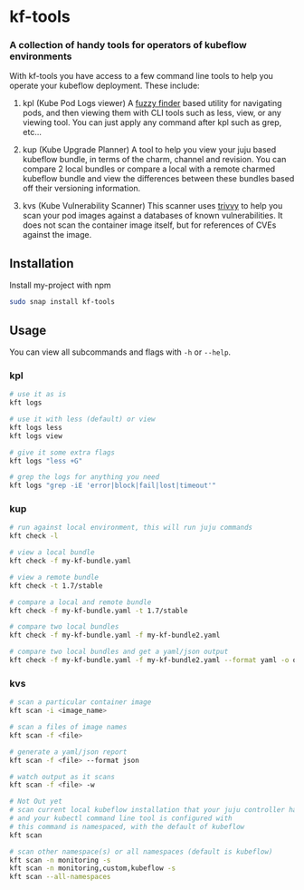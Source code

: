
# kf-tools
### A collection of handy tools for operators of kubeflow environments


With kf-tools you have access to a few command line tools to help you operate your kubeflow deployment. These include:


1) kpl (Kube Pod Logs viewer)
A [fuzzy finder](https://github.com/junegunn/fzf) based utility for navigating pods, and then viewing them with CLI tools such as less, view, or any viewing tool. You can just apply any command after kpl such as grep, etc...

2) kup (Kube Upgrade Planner)
A tool to help you view your juju based kubeflow bundle, in terms of the charm, channel and revision. You can compare 2 local bundles or compare a local with a remote charmed kubeflow bundle and view the differences between these bundles based off their versioning information.

3) kvs (Kube Vulnerability Scanner)
This scanner uses [trivvy](https://github.com/aquasecurity/trivy) to help you scan your pod images against a databases of known vulnerabilities. It does not scan the container image itself, but for references of CVEs against the image.


## Installation

Install my-project with npm

```bash
sudo snap install kf-tools
```

## Usage

You can view all subcommands and flags with `-h` or `--help`.

### kpl

```bash
# use it as is
kft logs

# use it with less (default) or view
kft logs less
kft logs view

# give it some extra flags
kft logs "less +G"

# grep the logs for anything you need
kft logs "grep -iE 'error|block|fail|lost|timeout'"
```


### kup

```bash
# run against local environment, this will run juju commands
kft check -l

# view a local bundle
kft check -f my-kf-bundle.yaml

# view a remote bundle
kft check -t 1.7/stable

# compare a local and remote bundle
kft check -f my-kf-bundle.yaml -t 1.7/stable

# compare two local bundles
kft check -f my-kf-bundle.yaml -f my-kf-bundle2.yaml

# compare two local bundles and get a yaml/json output
kft check -f my-kf-bundle.yaml -f my-kf-bundle2.yaml --format yaml -o output.yaml
```

### kvs

```bash
# scan a particular container image
kft scan -i <image_name>

# scan a files of image names 
kft scan -f <file>

# generate a yaml/json report
kft scan -f <file> --format json

# watch output as it scans
kft scan -f <file> -w

# Not Out yet
# scan current local kubeflow installation that your juju controller has access to 
# and your kubectl command line tool is configured with
# this command is namespaced, with the default of kubeflow
kft scan

# scan other namespace(s) or all namespaces (default is kubeflow)
kft scan -n monitoring -s
kft scan -n monitoring,custom,kubeflow -s
kft scan --all-namespaces
```
